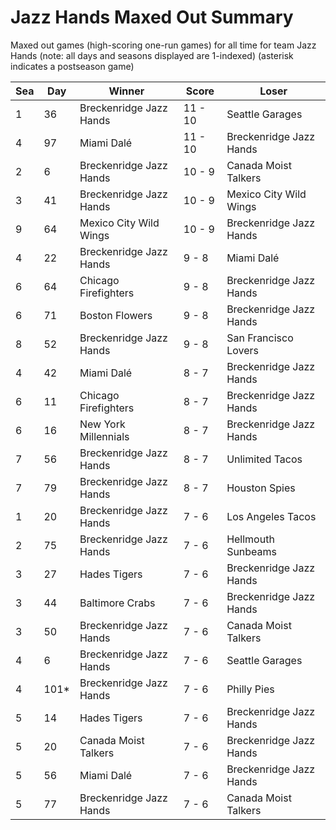 # Jazz Hands Maxed Out Summary



Maxed out games (high-scoring one-run games) for all time for team Jazz Hands (note: all days and seasons displayed are 1-indexed) (asterisk indicates a postseason game)


| Sea | Day | Winner | Score | Loser | 
| ------ |------ |------ |------ |------ |
| 1 | 36 | Breckenridge Jazz Hands | 11 - 10 | Seattle Garages | 
| 4 | 97 | Miami Dalé | 11 - 10 | Breckenridge Jazz Hands | 
| 2 | 6 | Breckenridge Jazz Hands | 10 - 9 | Canada Moist Talkers | 
| 3 | 41 | Breckenridge Jazz Hands | 10 - 9 | Mexico City Wild Wings | 
| 9 | 64 | Mexico City Wild Wings | 10 - 9 | Breckenridge Jazz Hands | 
| 4 | 22 | Breckenridge Jazz Hands | 9 - 8 | Miami Dalé | 
| 6 | 64 | Chicago Firefighters | 9 - 8 | Breckenridge Jazz Hands | 
| 6 | 71 | Boston Flowers | 9 - 8 | Breckenridge Jazz Hands | 
| 8 | 52 | Breckenridge Jazz Hands | 9 - 8 | San Francisco Lovers | 
| 4 | 42 | Miami Dalé | 8 - 7 | Breckenridge Jazz Hands | 
| 6 | 11 | Chicago Firefighters | 8 - 7 | Breckenridge Jazz Hands | 
| 6 | 16 | New York Millennials | 8 - 7 | Breckenridge Jazz Hands | 
| 7 | 56 | Breckenridge Jazz Hands | 8 - 7 | Unlimited Tacos | 
| 7 | 79 | Breckenridge Jazz Hands | 8 - 7 | Houston Spies | 
| 1 | 20 | Breckenridge Jazz Hands | 7 - 6 | Los Angeles Tacos | 
| 2 | 75 | Breckenridge Jazz Hands | 7 - 6 | Hellmouth Sunbeams | 
| 3 | 27 | Hades Tigers | 7 - 6 | Breckenridge Jazz Hands | 
| 3 | 44 | Baltimore Crabs | 7 - 6 | Breckenridge Jazz Hands | 
| 3 | 50 | Breckenridge Jazz Hands | 7 - 6 | Canada Moist Talkers | 
| 4 | 6 | Breckenridge Jazz Hands | 7 - 6 | Seattle Garages | 
| 4 | 101* | Breckenridge Jazz Hands | 7 - 6 | Philly Pies | 
| 5 | 14 | Hades Tigers | 7 - 6 | Breckenridge Jazz Hands | 
| 5 | 20 | Canada Moist Talkers | 7 - 6 | Breckenridge Jazz Hands | 
| 5 | 56 | Miami Dalé | 7 - 6 | Breckenridge Jazz Hands | 
| 5 | 77 | Breckenridge Jazz Hands | 7 - 6 | Canada Moist Talkers | 


